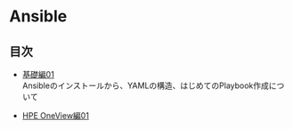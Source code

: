 # Ansible
## 目次
- [基礎編01](fundamental01)  
Ansibleのインストールから、YAMLの構造、はじめてのPlaybook作成について

- [HPE OneView編01](oneview)  